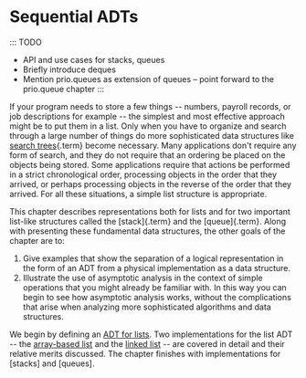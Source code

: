 
# Sequential ADTs

::: TODO
- API and use cases for stacks, queues
- Briefly introduce deques
- Mention prio.queues as extension of queues – point forward to the prio.queue chapter
:::

If your program needs to store a few things -- numbers, payroll
records, or job descriptions for example -- the simplest and most
effective approach might be to put them in a list. Only when you have to
organize and search through a large number of things do more
sophisticated data structures like
[search trees](#search-tree){.term} become
necessary. Many applications don't require any form of search, and they
do not require that an ordering be placed on the objects being stored.
Some applications require that actions be performed in a strict
chronological order, processing objects in the order that they arrived,
or perhaps processing objects in the reverse of the order that they
arrived. For all these situations, a simple list structure is
appropriate.

This chapter describes representations both for lists and for two
important list-like structures called the [stack]{.term} and the [queue]{.term}. Along with
presenting these fundamental data structures, the other goals of the
chapter are to:

1.  Give examples that show the separation of a logical representation
    in the form of an ADT from a physical implementation as a data
    structure.
2.  Illustrate the use of asymptotic analysis in the context of simple
    operations that you might already be familiar with. In this way you
    can begin to see how asymptotic analysis works, without the
    complications that arise when analyzing more sophisticated
    algorithms and data structures.

We begin by defining an [ADT for lists](#the-list-adt). Two implementations for the list ADT -- the
[array-based list](#static-array-based-lists) and the
[linked list](#linked-lists)
-- are covered in detail and their relative merits discussed. The
chapter finishes with implementations for
[stacks] and [queues].
